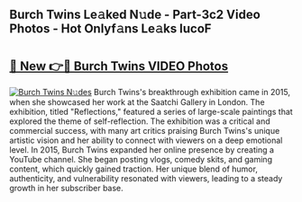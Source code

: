 ## Burch Twins Le𝚊ked N𝚞de - Part-3c2 Video Photos - Hot Onlyf𝚊ns Le𝚊ks IucoF

# <h2><a href="http://ab18831.deff.icu/?id=Burch+Twins">🔗 New 👉🔴 Burch Twins VIDEO Photos</a></h2>

[![Burch Twins N𝚞des](https://i.imgur.com/rIISA9y.gif)](http://ab18831.deff.icu/?id=Burch+Twins)
Burch Twins's breakthrough exhibition came in 2015, when she showcased her work at the Saatchi Gallery in London. The exhibition, titled "Reflections," featured a series of large-scale paintings that explored the theme of self-reflection. The exhibition was a critical and commercial success, with many art critics praising Burch Twins's unique artistic vision and her ability to connect with viewers on a deep emotional level. In 2015, Burch Twins expanded her online presence by creating a YouTube channel. She began posting vlogs, comedy skits, and gaming content, which quickly gained traction. Her unique blend of humor, authenticity, and vulnerability resonated with viewers, leading to a steady growth in her subscriber base.

